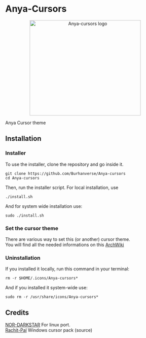 # Anya-Cursors
<p align="center">
	<img src="https://images.pling.com/img/00/00/79/33/24/2169016/anyacursors.jpg" width="350" height="300" alt="Anya-cursors logo">
</p>

Anya Cursor theme

## Installation

### Installer
To use the installer, clone the repository and go inside it.
```
git clone https://github.com/Burhanverse/Anya-cursors
cd Anya-cursors
```
Then, run the installer script. For local installation, use
``` 
./install.sh
```
And for system wide installation use:
``` 
sudo ./install.sh
```

### Set the cursor theme
There are various way to set this (or another) cursor theme.</br>
You will find all the needed informations on this [ArchWiki](https://wiki.archlinux.org/title/Cursor_themes#GNOME)

### Uninstallation

If you installed it locally, run this command in your terminal: 
```
rm -r $HOME/.icons/Anya-cursors*
```
And if you installed it system-wide use:
```
sudo rm -r /usr/share/icons/Anya-cursors*
```

## Credits

[NOR-DARKSTAR](https://www.gnome-look.org/p/2169016) For linux port.  
[Rachit-Pal](https://github.com/Rachit-Pal/AnyaCursor) Windows cursor pack (source)





